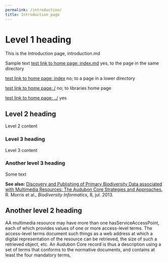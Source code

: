```yaml
---
permalink: /introduction/
title: Introduction page
---
```


# Level 1 heading

This is the Introduction page, introduction.md

Sample text
[test link to home page: index.md](index.md) yes, to the page in the same directory

[test link to home page: index](index) no; to a page in a lower directory

[test link to home page: /](/) no; to libraries home page

[test link to home page: ../](../)  yes


## Level 2 heading

Level 2 content

### Level 3 heading

Level 3 content 

### Another level 3 heading

Some text

**See also:** [Discovery and Publishing of Primary Biodiversity Data
associated with Multimedia Resources: The Audubon Core Strategies and
Approaches.](https://journals.ku.edu/index.php/jbi/article/view/4117) R.
Morris et al., *Biodiversity Informatics,* 8, jul. 2013.

## Another level 2 heading

AA multimedia resource may have more than one
hasServiceAccessPoint, each of which provides values of one or more
access-level terms. The access-level terms document such things as a web
address at which a digital representation of the resource can be
retrieved, the size of such a retrieved object, etc. An Audubon Core
record is thus a description using a set of terms that conforms to the
normative documents, and contains at least the four mandatory terms,

